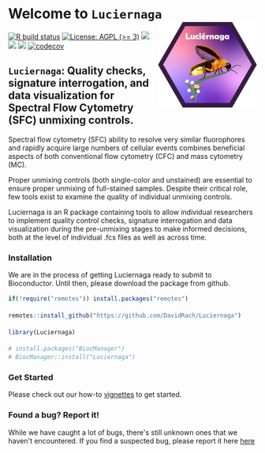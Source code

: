 # Welcome to `Luciernaga` <img src="inst/hex/hex.png" width="200" align="right"/>

<!-- To modify Package/Title/Description/Authors fields, edit the DESCRIPTION file -->
<!-- badges: start -->

[![R build
status](https://github.com/DavidRach/Luciernaga/workflows/rworkflows/badge.svg)](https://github.com/DavidRach/Luciernaga/actions)
[![License: AGPL (\>=
3)](https://img.shields.io/badge/license-AGPL%20(%3E=%203)-blue.svg)](https://cran.r-project.org/web/licenses/AGPL%20(%3E=%203))
[![](https://img.shields.io/badge/devel%20version-0.1.0-black.svg)](https://github.com/DavidRach/Luciernaga)
[![](https://img.shields.io/github/languages/code-size/DavidRach/Luciernaga.svg)](https://github.com/DavidRach/Luciernaga)
[![](https://img.shields.io/github/last-commit/DavidRach/Luciernaga.svg)](https://github.com/DavidRach/Luciernaga/commits/master)
[![codecov](https://codecov.io/gh/DavidRach/Luciernaga/graph/badge.svg?token=GHWZ3NJ7IK)](https://codecov.io/gh/DavidRach/Luciernaga)
<br> <!-- badges: end -->

## `Luciernaga`: Quality checks, signature interrogation, and data visualization for Spectral Flow Cytometry (SFC) unmixing controls.

Spectral flow cytometry (SFC) ability to resolve very similar fluorophores and rapidly acquire large numbers of cellular events combines beneficial aspects of both conventional flow cytometry (CFC) and mass cytometry (MC). 

Proper unmixing controls (both single-color and unstained) are essential to ensure proper unmixing of full-stained samples. Despite their critical role, few tools exist to examine the quality of individual unmixing controls. 

Luciernaga is an R package containing tools to allow individual researchers to implement quality control checks, signature interrogation and data visualization during the pre-unmixing stages to make informed decisions, both at the level of individual .fcs files as well as across time. 

### Installation

We are in the process of getting Luciernaga ready to submit to Bioconductor. Until then, please download the package from github. 

``` r
if(!require("remotes")) install.packages("remotes")

remotes::install_github("https://github.com/DavidRach/Luciernaga")

library(Luciernaga)

# install.packages("BiocManager")
# BiocManager::install("Luciernaga")
```

### Get Started

Please check out our how-to [vignettes](https://davidrach.github.io/Luciernaga/articles/DataVisualization.html)
to get started.


### Found a bug? Report it!

While we have caught a lot of bugs, there's still unknown ones that we haven't encountered. If you find a suspected bug, please report it here [here](https://github.com/DavidRach/Luciernaga/issues)
